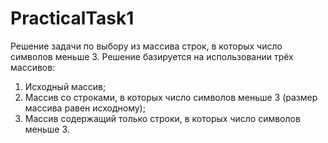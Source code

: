# PracticalTask1
Решение задачи по выбору из массива строк, в которых число символов меньше 3. Решение базируется на использовании трёх массивов:
1. Исходный массив;
2. Массив со строками, в которых число символов меньше 3 (размер массива равен исходному);
3. Массив содержащий только строки, в которых число символов меньше 3. 
